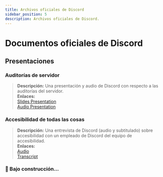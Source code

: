 ```yaml
---
title: Archivos oficiales de Discord
sidebar_position: 5
description: Archivos oficiales de Discord.
---
```


# Documentos oficiales de Discord

## Presentaciones

### **Auditorías de servidor**

> **Descripción:** Una presentación y audio de Discord con respecto a las auditorías del servidor.  <br/>
**Enlaces:** <br/>
[Slides Presentation](https://docs.google.com/presentation/d/18QQyl0WhTOdYt0F0mBPQf2AusBPF7HqP8e39zjEwKsc/edit#slide=id.g130c86c984d_0_12)  <br/>
[Audio Presentation](https://cdn.discordapp.com/attachments/960960145800704030/982392876254232667/DAC_AuditingYourServer_ExperimentalContent.mp3)

### **Accesibilidad de todas las cosas**
> **Descripción:** Una entrevista de Discord (audio y subtitulado) sobre accesibilidad con un empleado de Discord del equipo de accesibilidad.  <br/>
**Enlaces:** <br/>
[Audio](https://dis.gd/RadioDiscord_Accessibility )  <br/>
[Transcript](https://dis.gd/RadioDiscordAccessibilityTranscript)


### 🚧 Bajo construcción...
